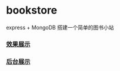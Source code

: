 # bookstore
express + MongoDB 搭建一个简单的图书小站

### [效果展示](http://119.29.75.199:3000/)

### [后台展示](http://119.29.75.199:8000/)
